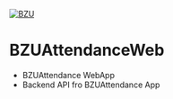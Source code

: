 [![BZU](https://bzu.edu.pk/images/logo1.png)](https://www.bzu.edu.pk)

# BZUAttendanceWeb
 
 -  BZUAttendance WebApp
 -  Backend API fro BZUAttendance App
